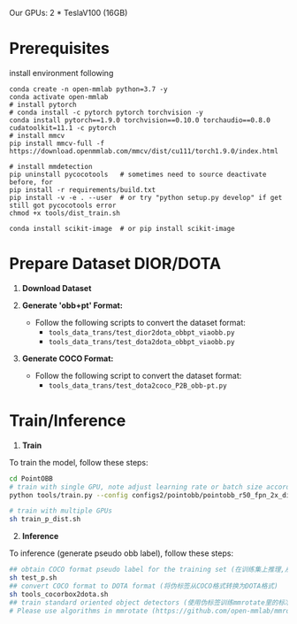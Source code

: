 Our GPUs: 2 * TeslaV100 (16GB)

# Prerequisites
install environment following
```shell script
conda create -n open-mmlab python=3.7 -y
conda activate open-mmlab
# install pytorch
# conda install -c pytorch pytorch torchvision -y
conda install pytorch==1.9.0 torchvision==0.10.0 torchaudio==0.8.0 cudatoolkit=11.1 -c pytorch
# install mmcv
pip install mmcv-full -f https://download.openmmlab.com/mmcv/dist/cu111/torch1.9.0/index.html

# install mmdetection
pip uninstall pycocotools   # sometimes need to source deactivate before, for 
pip install -r requirements/build.txt
pip install -v -e . --user  # or try "python setup.py develop" if get still got pycocotools error
chmod +x tools/dist_train.sh
```

```shell script
conda install scikit-image  # or pip install scikit-image
```


# Prepare Dataset DIOR/DOTA

1. **Download Dataset**

2. **Generate 'obb+pt' Format:**

   - Follow the following scripts to convert the dataset format:
     - `tools_data_trans/test_dior2dota_obbpt_viaobb.py`
     - `tools_data_trans/test_dota2dota_obbpt_viaobb.py`

3. **Generate COCO Format:**

   - Follow the following script to convert the dataset format:
     - `tools_data_trans/test_dota2coco_P2B_obb-pt.py`


# Train/Inference

1. **Train**

To train the model, follow these steps:

```bash
cd PointOBB
# train with single GPU, note adjust learning rate or batch size accordingly
python tools/train.py --config configs2/pointobb/pointobb_r50_fpn_2x_dior.py --work-dir xxx/work_dir/pointobb_r50_fpn_2x_dior --cfg-options evaluation.save_result_file='xxx/work_dir/pointobb_r50_fpn_2x_dota10_dist/pseudo_obb_result.json'

# train with multiple GPUs
sh train_p_dist.sh
```

2. **Inference** 
  
To inference (generate pseudo obb label), follow these steps:
```bash
## obtain COCO format pseudo label for the training set (在训练集上推理,从单点生成旋转框的伪标签)
sh test_p.sh
## convert COCO format to DOTA format (将伪标签从COCO格式转换为DOTA格式)
sh tools_cocorbox2dota.sh
## train standard oriented object detectors (使用伪标签训练mmrotate里的标准旋转检测器)
# Please use algorithms in mmrotate (https://github.com/open-mmlab/mmrotate)
```






